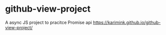 # github-view-project
A async JS project to pracitce Promise api 
https://karimink.github.io/github-view-project/
